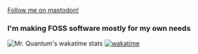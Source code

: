 <a rel="me" href="https://mastodon.social/@mrquantumoff">Follow me on mastodon!</a>
### I'm making FOSS software mostly for my own needs 
![Mr. Quantum's wakatime stats](https://github-readme-stats.vercel.app/api/wakatime?username=mrquantumoff&theme=dracula)
[![wakatime](https://wakatime.com/badge/user/0d89d581-d4f6-44ab-8ad2-18581c59286b.svg)](https://wakatime.com/@0d89d581-d4f6-44ab-8ad2-18581c59286b)

